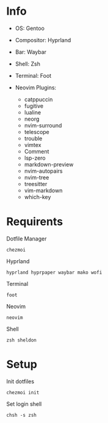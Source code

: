# Info

* OS: Gentoo
* Compositor: Hyprland
* Bar: Waybar
* Shell: Zsh
* Terminal: Foot

* Neovim Plugins:
    * catppuccin
    * fugitive
    * lualine
    * neorg
    * nvim-surround
    * telescope
    * trouble
    * vimtex
    * Comment
    * lsp-zero
    * markdown-preview
    * nvim-autopairs
    * nvim-tree
    * treesitter
    * vim-markdown
    * which-key




# Requirents

Dotfile Manager

`chezmoi`

Hyprland

`hyprland hyprpaper waybar mako wofi`

Terminal

`foot`

Neovim

`neovim`

Shell

`zsh sheldon` 

# Setup

Init dotfiles

`chezmoi init` 

Set login shell

`chsh -s zsh`

